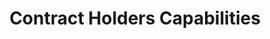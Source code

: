 ---
title: Contract Holders Capabilities
description: This article gives an overview NITAAC contract holder capabilities.
external_url: www.nitaac.nih.gov/about/contract-holders-capabilities
content_tags:
type: link
filters: acquisition-best-practices
---
